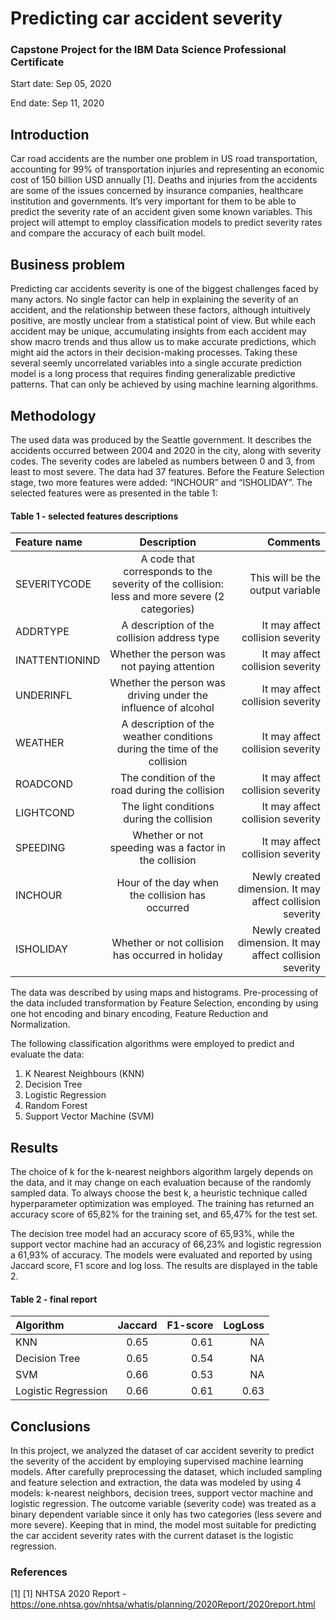 # Predicting car accident severity
### Capstone Project for the IBM Data Science Professional Certificate
  
  Start date: Sep 05, 2020
  
  End date: Sep 11, 2020


## Introduction
Car road accidents are the number one problem in US road transportation, accounting for 99% of transportation injuries and representing an economic cost of 150 billion USD annually [1]. Deaths and injuries from the accidents are some of the issues concerned by insurance companies, healthcare institution and governments. It’s very important for them to be able to predict the severity rate of an accident given some known variables. This project will attempt to employ classification models to predict severity rates and compare the accuracy of each built model.

## Business problem
Predicting car accidents severity is one of the biggest challenges faced by many actors. No single factor can help in explaining the severity of an accident, and the relationship between these factors, although intuitively positive, are mostly unclear from a statistical point of view. But while each accident may be unique, accumulating insights from each accident may show macro trends and thus allow us to make accurate predictions, which might aid the actors in their decision-making processes. Taking these several seemly uncorrelated variables into a single accurate prediction model is a long process that requires finding generalizable predictive patterns. That can only be achieved by using machine learning algorithms.

## Methodology
The used data was produced by the Seattle government. It describes the accidents occurred between 2004 and 2020 in the city, along with severity codes. The severity codes are labeled as numbers between 0 and 3, from least to most severe. The data had 37 features. Before the Feature Selection stage, two more features were added: “INCHOUR” and “ISHOLIDAY”. The selected features were as presented in the table 1:

#### Table 1 - selected features descriptions
| Feature name       | Description     | Comments     |
| :------------- | :----------: | -----------: |
| SEVERITYCODE | A code that corresponds to the severity of the collision: less and more severe (2 categories)   | This will be the output variable   |
| ADDRTYPE| A description of the collision address type | It may affect collision severity |
| INATTENTIONIND| Whether the person was not paying attention | It may affect collision severity |
| UNDERINFL| Whether the person was driving under the influence of alcohol | It may affect collision severity |
| WEATHER| A description of the weather conditions during the time of the collision | It may affect collision severity |
| ROADCOND| The condition of the road during the collision | It may affect collision severity |
| LIGHTCOND| The light conditions during the collision| It may affect collision severity |
| SPEEDING| Whether or not speeding was a factor in the collision| It may affect collision severity |
| INCHOUR| Hour of the day when the collision has occurred | Newly created dimension. It may affect collision severity |
| ISHOLIDAY| Whether or not collision has occurred in holiday | Newly created dimension. It may affect collision severity |

The data was described by using maps and histograms. Pre-processing of the data included transformation by Feature Selection, enconding by using one hot encoding and binary encoding, Feature Reduction and Normalization.

The following classification algorithms were employed to predict and evaluate the data:
1.	K Nearest Neighbours (KNN)
2.	Decision Tree
3.	Logistic Regression
4.	Random Forest
5.	Support Vector Machine (SVM)

## Results
The choice of k for the k-nearest neighbors algorithm largely depends on the data, and it may change on each evaluation because of the randomly sampled data. To always choose the best k, a heuristic technique called hyperparameter optimization was employed. The training has returned an accuracy score of 65,82% for the training set, and 65,47% for the test set.

The decision tree model had an accuracy score of 65,93%, while the support vector machine had an accuracy of 66,23% and logistic regression a 61,93% of accuracy.
The models were evaluated and reported by using Jaccard score, F1 score and log loss. The results are displayed in the table 2.

#### Table 2 - final report
| Algorithm       | Jaccard     | F1-score     | LogLoss    |
| :------------- | :----------: | -----------: | -----------: |
| KNN | 0.65  | 0.61  | NA |
| Decision Tree | 0.65 | 0.54 | NA |
| SVM | 0.66 | 0.53 | NA |
| Logistic Regression | 0.66 | 0.61 | 0.63 |

## Conclusions
In this project, we analyzed the dataset of car accident severity to predict the severity of the accident by employing supervised machine learning models. After carefully
preprocessing the dataset, which included sampling and feature selection and extraction, the data was modeled by using 4 models: k-nearest neighbors, decision trees, support vector machine and logistic regression.
The outcome variable (severity code) was treated as a binary dependent variable since it only has two categories (less severe and more severe). Keeping that in mind, the model most suitable for predicting the car accident severity rates with the current dataset is the logistic regression. 

### References
[1] [1] NHTSA 2020 Report - https://one.nhtsa.gov/nhtsa/whatis/planning/2020Report/2020report.html
